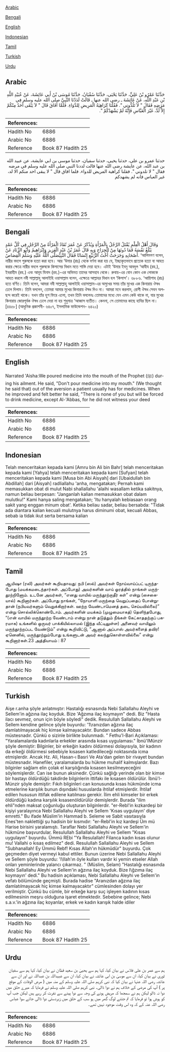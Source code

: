 [Arabic](#arabic)

[Bengali](#bengali)

[English](#english)

[Indonesian](#indonesian)

[Tamil](#tamil)

[Turkish](#turkish)

[Urdu](#urdu)

## Arabic


<div dir="rtl" lang="ar" style={{fontSize:'larger',backgroundColor:'#f8f9fa',padding:20}}>
حَدَّثَنَا عَمْرُو بْنُ عَلِيٍّ، حَدَّثَنَا يَحْيَى، حَدَّثَنَا سُفْيَانُ، حَدَّثَنَا مُوسَى بْنُ أَبِي عَائِشَةَ، عَنْ عُبَيْدِ اللَّهِ بْنِ عَبْدِ اللَّهِ، عَنْ عَائِشَةَ ـ رضى الله عنها ـ قَالَتْ لَدَدْنَا النَّبِيَّ صلى الله عليه وسلم فِي مَرَضِهِ فَقَالَ ‏"‏ لاَ تَلُدُّونِي ‏"‏‏.‏ فَقُلْنَا كَرَاهِيَةُ الْمَرِيضِ لِلدَّوَاءِ‏.‏ فَلَمَّا أَفَاقَ قَالَ ‏"‏ لاَ يَبْقَى أَحَدٌ مِنْكُمْ إِلاَّ لُدَّ، غَيْرَ الْعَبَّاسِ فَإِنَّهُ لَمْ يَشْهَدْكُمْ ‏"‏‏.‏
</div>
<div style={{backgroundColor:'#f8f9fa',padding:20, marginBottom: 10}}><table> <thead> <tr> <th>References:</th> <th></th> </tr> </thead> <tbody><tr><td>Hadith No</td><td>6886</td></tr><tr><td>Arabic No</td><td>6886</td></tr><tr><td>Reference</td><td>Book 87 Hadith 25</td></tr></tbody></table></div>


<div dir="rtl" lang="ar" style={{fontSize:'larger',backgroundColor:'#f8f9fa',padding:20}}>
حدثنا عمرو بن علي، حدثنا يحيى، حدثنا سفيان، حدثنا موسى بن ابي عايشة، عن عبيد الله بن عبد الله، عن عايشة رضى الله عنها قالت لددنا النبي صلى الله عليه وسلم في مرضه فقال " لا تلدوني ". فقلنا كراهية المريض للدواء. فلما افاق قال " لا يبقى احد منكم الا لد، غير العباس فانه لم يشهدكم
</div>
<div style={{backgroundColor:'#f8f9fa',padding:20, marginBottom: 10}}><table> <thead> <tr> <th>References:</th> <th></th> </tr> </thead> <tbody><tr><td>Hadith No</td><td>6886</td></tr><tr><td>Arabic No</td><td>6886</td></tr><tr><td>Reference</td><td>Book 87 Hadith 25</td></tr></tbody></table></div>

## Bengali


<div dir="ltr" lang="bn" style={{fontSize:'larger',backgroundColor:'#f8f9fa',padding:20}}>
وَقَالَ أَهْلُ الْعِلْمِ يُقْتَلُ الرَّجُلُ بِالْمَرْأَةِ وَيُذْكَرُ عَنْ عُمَرَ تُقَادُ الْمَرْأَةُ مِنْ الرَّجُلِ فِي كُلِّ عَمْدٍ يَبْلُغُ نَفْسَهُ فَمَا دُونَهَا مِنْ الْجِرَاحِ وَبِهِ قَالَ عُمَرُ بْنُ عَبْدِ الْعَزِيزِ وَإِبْرَاهِيمُ وَأَبُو الزِّنَادِ عَنْ أَصْحَابِهِ وَجَرَحَتْ أُخْتُ الرُّبَيِّعِ إِنْسَانًا فَقَالَ النَّبِيُّصَلَّى اللَّهُ عَلَيْهِ وَسَلَّمَ الْقِصَاصُ. ‘আলিমগণ বলেন, নারীর বদলে পুরুষকে হত্যা করা হবে। আর ‘উমার (রাঃ) থেকে বর্ণনা করা হয় যে, ইচ্ছাকৃতভাবে প্রত্যেক হত্যা বা আহত করার ক্ষেত্রে নারীর বদলে পুরুষকে কিসাসের বিধান মতে শাস্তি দেয়া হবে। এটাই ‘উমার ইবনু আবদুল ‘আযীয (রহ.), ইবরাহীম (রহ.) এবং আবূয যিনাদ (রহ.)-এর অভিমত তাদের আসহাব থেকে। রুবায়-এর বোন কোন এক লোককে আহত করলে নবী সাল্লাল্লাহু আলাইহি ওয়াসাল্লাম বলেন, এক্ষেত্রে আল্লাহর বিধান হল ‘কিসাস’। ৬৮৮৬. ‘আয়িশাহ (রাঃ) হতে বর্ণিত। তিনি বলেন, আমরা নবী সাল্লাল্লাহু আলাইহি ওয়াসাল্লাম-এর অসুখের সময় তাঁর মুখের এক কিনারায় ঔষধ ঢেলে দিলাম। তিনি বললেন, তোমরা আমার মুখের কিনারায় ঔষধ দিও না। আমরা মনে করলাম, রোগী ঔষধ সেবন অপছন্দ করেই থাকে। যখন তাঁর হুশ ফিরে এলো, তখন তিনি বললেনঃ তোমাদের মধ্যে যেন এমন কেউ থাকে না, যার মুখের কিনারায় জোরপূর্বক ঔষধ ঢেলে দেয়া না হয় শুধুমাত্র ‘আব্বাস ব্যতীত। কেননা, সে তোমাদের কাছে হাযির ছিল না। [৪৪৫৮] (আধুনিক প্রকাশনী- ৬৪০৭, ইসলামিক ফাউন্ডেশন- ৬৪২০)
</div>
<div style={{backgroundColor:'#f8f9fa',padding:20, marginBottom: 10}}><table> <thead> <tr> <th>References:</th> <th></th> </tr> </thead> <tbody><tr><td>Hadith No</td><td>6886</td></tr><tr><td>Arabic No</td><td>6886</td></tr><tr><td>Reference</td><td>Book 87 Hadith 25</td></tr></tbody></table></div>

## English


<div dir="ltr" lang="en" style={{fontSize:'larger',backgroundColor:'#f8f9fa',padding:20}}>
Narrated 'Aisha:We poured medicine into the mouth of the Prophet (ﷺ) during his ailment. He said, "Don't pour medicine into my mouth." (We thought he said that) out of the aversion a patient usually has for medicines. When he improved and felt better he said, "There is none of you but will be forced to drink medicine, except Al-'Abbas, for he did not witness your deed
</div>
<div style={{backgroundColor:'#f8f9fa',padding:20, marginBottom: 10}}><table> <thead> <tr> <th>References:</th> <th></th> </tr> </thead> <tbody><tr><td>Hadith No</td><td>6886</td></tr><tr><td>Arabic No</td><td>6886</td></tr><tr><td>Reference</td><td>Book 87 Hadith 25</td></tr></tbody></table></div>

## Indonesian


<div dir="ltr" lang="id" style={{fontSize:'larger',backgroundColor:'#f8f9fa',padding:20}}>
Telah menceritakan kepada kami [Amru bin Ali bin Bahr] telah menceritakan kepada kami [Yahya] telah menceritakan kepada kami [Sufyan] telah menceritakan kepada kami [Musa bin Abi Aisyah] dari [Ubaidullah bin Abdillah] dari [Aisyah] radliallahu 'anha, mengatakan; Pernah kami memasukkan obat di mulut Nabi shallallahu 'alaihi wasallam ketika sakitnya, namun beliau berpesan: "Janganlah kalian memasukkan obat dalam mulutku!" Kami hanya saling mengatakan; 'Itu hanyalah kebiasaan orang sakit yang enggan minum obat'. Ketika beliau sadar, beliau bersabda: "Tidak ada diantara kalian kecuali mulutnya harus diminumi obat, kecuali Abbas, sebab ia tidak ikut serta bersama kalian
</div>
<div style={{backgroundColor:'#f8f9fa',padding:20, marginBottom: 10}}><table> <thead> <tr> <th>References:</th> <th></th> </tr> </thead> <tbody><tr><td>Hadith No</td><td>6886</td></tr><tr><td>Arabic No</td><td>6886</td></tr><tr><td>Reference</td><td>Book 87 Hadith 25</td></tr></tbody></table></div>

## Tamil


<div dir="ltr" lang="ta" style={{fontSize:'larger',backgroundColor:'#f8f9fa',padding:20}}>
ஆயிஷா (ரலி) அவர்கள் கூறியதாவது: நபி (ஸல்) அவர்கள் நோய்வாய்ப்பட் டிருந்தபோது (மயக்கமடைந்தார்கள். அப்போது) அவர்களின் வாய் ஓரத்தில் நாங்கள் மருந்தூற்றினோம். உடனே அவர்கள், “எனது வாயில் மருந்தூற்றாதீர் கள்” என்று (சைகையால்) கூறினார்கள். அப்போது நாங்கள், “நோயாளி மருந்தை வெறுப்பதைப் போன்றுதான் (நபியவர்களும் வெறுக்கிறார்கள். ஊற்ற வேண்டாமெனத் தடை செய்யவில்லை)” என்று சொல்லிக்கொண்டோம். அவர்களின் மயக்கம் (முழுமையாகத்) தெளிந்தபோது, “(என் வாயில் மருந்தூற்ற வேண்டாம் என்று நான் தடுத்தும் நீங்கள் கேட்காததற்குப் பகரமாக) உங்களில் ஒருவர் பாக்கியில்லாமல் (இந்த வீட்டிலுள்ள) அனைவர் வாயிலும் மருந்தூற்றப்பட வேண்டும்” என்று கூறிவிட்டு, “ஆனால் அப்பாஸ் அவர்களைத் தவிர! ஏனெனில், மருந்தூற்றும்போது உங்களுடன் அவர் கலந்துகொள்ளவில்லை” என்று கூறினார்கள்.23 அத்தியாயம் : 87
</div>
<div style={{backgroundColor:'#f8f9fa',padding:20, marginBottom: 10}}><table> <thead> <tr> <th>References:</th> <th></th> </tr> </thead> <tbody><tr><td>Hadith No</td><td>6886</td></tr><tr><td>Arabic No</td><td>6886</td></tr><tr><td>Reference</td><td>Book 87 Hadith 25</td></tr></tbody></table></div>

## Turkish


<div dir="ltr" lang="tr" style={{fontSize:'larger',backgroundColor:'#f8f9fa',padding:20}}>
Aişe r.anha şöyle anlatmıştır: Hastalığı esnasında Nebi Sallallahu Aleyhi ve Sellem'in ağzına ilaç koyduk. Bize 'Ağzıma ilaç koymayın" dedi. Biz "Hasta ilacı sevmez, onun için böyle söyledi" dedik. Resulullah Sallallahu Aleyhi ve Sellem kendine gelince şöyle buyurdu: '1\ranızdan ağzına ilaç damlatılmayacak hiç kimse kalmayacaktır. Bundan sadece Abbas müstesnadır. Çünkü o sizinle birlikte bulunmadı. " Fethu'l-Bari Açıklaması: "Yaralamalarda kadınlarla erkekler arasında kısas uygulaması." İbnü'lMünzir şöyle demiştir: Bilginler, bir erkeğin kadını öldürmesi dolayısıyla, bir kadının da erkeği öldürmesi sebebiyle kısasen katledileceği noktasında icma etmişlerdir. Ancak Hz. Ali, Hasan-ı Basri Ve Ata'dan gelen bir rivayet bundan müstesnadır. Hanefiler, yaralamalarda bu hükme muhalif kalmışlardır. Bazı bilginler sağlam elin çolak el karşılığında kısasen kesilmeyeceğini söylemişlerdir. Can ise bunun aksinedir. Çünkü sağlığı yerinde olan bir kimse bir hastayı öldürdüğü takdirde bilginlerin ittifakı ile kısasen öldürülür. İbnü'l-Münzir şöyle demiştir: Fıkıh bilginleri can konusunda kısas hükmünde icma etmelerine karşılık bunun dışındaki hususlarda ihtilaf etmişlerdir. İhtilaf edilen hususun ittifak edilene katılması gerekir. İlim ehli kimseler bir erkek öldürdüğü kadına karşılık kısasenöldürülür demişlerdir. Burada "ilim ehli"nden maksat çoğunluğu oluşturan bilginlerdir. "er-Rebl'in kızkardeşi bir kişiyi yaralayınca Nebi Sallallahu Aleyhi ve Sellem 'Kısas uygulayın' diye emretti." Bu ifade Müslim'in Hammad b. Seleme ve Sabit vasıtasıyla Enes'ten naklettiği şu hadisin bir kısmıdır: "er-Rebl'in kız kardeşi Üm mü Harise birisini yaralamıştı. Taraflar Nebi Sallallahu Aleyhi ve Sellem'in hükmüne başvurdular. Resulullah Sallallahu Aleyhi ve Sellem "Kısas uygulayın" buyurdu. Ümmü REbi "Ya Resulallah! Filanca kadın kısas olunur mu! Vallahi o kısas edilmez" dedi. Resulullah Sallallahu Aleyhi ve Sellem "Subhanallah! Ey Ümmü Rebf! Kısas Allah'ın hükmüdür" buyurdu. Çok geçmeden diyet vermeyi kabul ettiler. Bunun üzerine Nebi Sallallahu Aleyhi ve Sellem şöyle buyurdu: 'I\llah'ın öyle kulları vardır ki yemin etseler Allah onları yeminlerinde yalancı çıkarmaz. " (Müslim, Selam) "Hastalığı esnasında Nebi Sallallahu Aleyhi ve Sellem'in ağzına ilaç koyduk. Bize I\ğzıma ilaç koymayın' dedi." Bu hadisin açıklaması, Nebi Sallallahu Aleyhi ve Sellem'in vefatı bölümünde geçmişti. Burada hadise "Aranızdan ağzına ilaç damlatılmayacak hiç kimse kalmayacaktır" cümlesinden dolayı yer verilmiştir. Çünkü bu cümle, bir erkeğe karşı suç işleyen kadının kısas edilmesinin meşru olduğuna işaret etmektedir. Sebebine gelince; Nebi s.a.v.'in ağzına ilaç koyanlar, erkek ve kadın karışık halde idiler
</div>
<div style={{backgroundColor:'#f8f9fa',padding:20, marginBottom: 10}}><table> <thead> <tr> <th>References:</th> <th></th> </tr> </thead> <tbody><tr><td>Hadith No</td><td>6886</td></tr><tr><td>Arabic No</td><td>6886</td></tr><tr><td>Reference</td><td>Book 87 Hadith 25</td></tr></tbody></table></div>

## Urdu


<div dir="rtl" lang="ur" style={{fontSize:'larger',backgroundColor:'#f8f9fa',padding:20}}>
ہم سے عمر بن علی فلاس نے بیان کیا، کہا ہم سے یحییٰ بن سعید قطان نے بیان کیا، کہا ہم سے سفیان ثوری نے بیان کیا، ان سے موسیٰ بن ابی عائشہ نے بیان کیا، ان سے عبیداللہ بن عبداللہ نے اور ان سے عائشہ رضی اللہ عنہا نے بیان کیا کہ نبی کریم صلی اللہ علیہ وسلم کے منہ میں ( مرض الوفات کے موقع پر ) آپ کی مرضی کے خلاف ہم نے دوا ڈالی۔ نبی کریم صلی اللہ علیہ وسلم نے فرمایا کہ میرے حلق میں دوا نہ ڈالو لیکن ہم نے سمجھا کہ مریض ہونے کی وجہ سے دوا پینے سے نفرت کر رہے ہیں لیکن جب آپ کو ہوش ہوا تو فرمایا کہ تم جتنے لوگ گھر میں ہو سب کے حلق میں زبردستی دوا ڈالی جائے سوا عباس رضی اللہ عنہ کے کہ وہ اس وقت موجود نہیں تھے۔
</div>
<div style={{backgroundColor:'#f8f9fa',padding:20, marginBottom: 10}}><table> <thead> <tr> <th>References:</th> <th></th> </tr> </thead> <tbody><tr><td>Hadith No</td><td>6886</td></tr><tr><td>Arabic No</td><td>6886</td></tr><tr><td>Reference</td><td>Book 87 Hadith 25</td></tr></tbody></table></div>